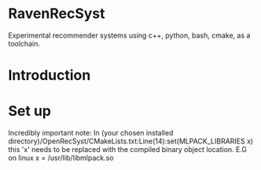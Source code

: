 # RavenRecSyst
Experimental recommender systems using c++, python, bash, cmake, as a toolchain.

# Introduction

# Set up

Incredibly important note:
    In (your chosen installed directory)/OpenRecSyst/CMakeLists.txt:Line(14):set(MLPACK_LIBRARIES x)
    this 'x' needs to be replaced with the compiled binary object location. E.G on linux
    x = /usr/lib/libmlpack.so
